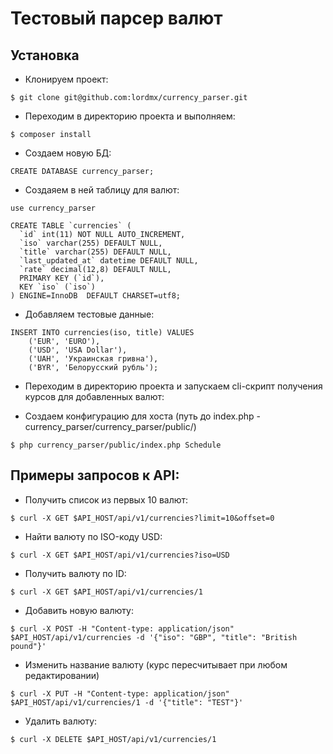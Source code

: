 # Тестовый парсер валют

## Установка

* Клонируем проект:

```
$ git clone git@github.com:lordmx/currency_parser.git
```

* Переходим в директорию проекта и выполняем:

```
$ composer install
```

* Создаем новую БД:

```
CREATE DATABASE currency_parser;
```

* Создаяем в ней таблицу для валют:

```
use currency_parser
```

```
CREATE TABLE `currencies` (
  `id` int(11) NOT NULL AUTO_INCREMENT,
  `iso` varchar(255) DEFAULT NULL,
  `title` varchar(255) DEFAULT NULL,
  `last_updated_at` datetime DEFAULT NULL,
  `rate` decimal(12,8) DEFAULT NULL,
  PRIMARY KEY (`id`),
  KEY `iso` (`iso`)
) ENGINE=InnoDB  DEFAULT CHARSET=utf8;
```

* Добавляем тестовые данные:

```
INSERT INTO currencies(iso, title) VALUES
    ('EUR', 'EURO'),
    ('USD', 'USA Dollar'),
    ('UAH', 'Украинская гривна'),
    ('BYR', 'Белорусский рубль');
```

* Переходим в директорию проекта и запускаем cli-скрипт получения курсов для добавленных валют:

* Создаем конфигурацию для хоста (путь до index.php - currency_parser/currency_parser/public/)

```
$ php currency_parser/public/index.php Schedule
```

## Примеры запросов к API:

* Получить список из первых 10 валют:

```
$ curl -X GET $API_HOST/api/v1/currencies?limit=10&offset=0
```

* Найти валюту по ISO-коду USD:

```
$ curl -X GET $API_HOST/api/v1/currencies?iso=USD
```

* Получить валюту по ID:

```
$ curl -X GET $API_HOST/api/v1/currencies/1
```

* Добавить новую валюту:

```
$ curl -X POST -H "Content-type: application/json" $API_HOST/api/v1/currencies -d '{"iso": "GBP", "title": "British pound"}'
```

* Изменить название валюту (курс пересчитывает при любом редактировании)

```
$ curl -X PUT -H "Content-type: application/json" $API_HOST/api/v1/currencies/1 -d '{"title": "TEST"}'
```

* Удалить валюту:

```
$ curl -X DELETE $API_HOST/api/v1/currencies/1
```